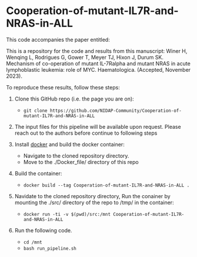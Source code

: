 # Cooperation-of-mutant-IL7R-and-NRAS-in-ALL

This code accompanies the paper entitled:

This is a repository for the code and results from this manuscript: Winer H, Wenqing L, Rodrigues G, Gower T, Meyer TJ, Hixon J, Durum SK. Mechanism of co-operation of mutant IL-7Ralpha and mutant NRAS in acute lymphoblastic leukemia: role of MYC. Haematologica. (Accepted, November 2023).

To reproduce these results, follow these steps:

1.  Clone this GitHub repo (i.e. the page you are on):
    * ```git clone https://github.com/NIDAP-Community/Cooperation-of-mutant-IL7R-and-NRAS-in-ALL```

2.  The input files for this pipeline will be available upon request. Please reach out to the authors before continue to following steps

3.  Install [docker](https://docs.docker.com/get-docker/) and build the docker container:
    * Navigate to the cloned repository directory. 
    * Move to the ./Docker_file/ directory of this repo

4.  Build the container:
    * ```docker build --tag Cooperation-of-mutant-IL7R-and-NRAS-in-ALL .```

5.  Navidate to the cloned repository directory, Run the conainer by mounting the ./src/ directory of the repo to /tmp/ in the container:
    * ```docker run -ti -v $(pwd)/src:/mnt Cooperation-of-mutant-IL7R-and-NRAS-in-ALL```
    
6.  Run the following code.
    * ```cd /mnt```
    * ```bash run_pipeline.sh```

